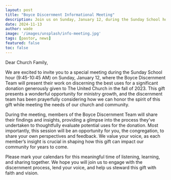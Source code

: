 ```yaml
---
layout: post
title: "Boyce Discernment Informational Meeting"
description: Join us on Sunday, January 12, during the Sunday School hour (9:45–10:45 AM) for a special meeting where the Boyce Discernment Team will present their work on how to best use a significant donation given to The United Church in 2023. This meeting will provide an opportunity for the congregation to hear insights from the discernment team, offer feedback, and help shape how this gift will support the church and community. 
date: 2024-11-13
author: wade
image: '/images/unsplash/info-meeting.jpg'
tags: [pastor, news]
featured: false
toc: false
---
```


Dear Church Family,

We are excited to invite you to a special meeting during the Sunday School hour (9:45-10:45 AM) on Sunday, January 12, where the Boyce Discernment Team will present their work on discerning the best uses for a significant donation generously given to The United Church in the fall of 2023. This gift presents a wonderful opportunity for ministry growth, and the discernment team has been prayerfully considering how we can honor the spirit of this gift while meeting the needs of our church and community.

During the meeting, members of the Boyce Discernment Team will share their findings and insights, providing a glimpse into the process they've undertaken to thoughtfully evaluate potential uses for the donation. Most importantly, this session will be an opportunity for you, the congregation, to share your own perspectives and feedback. We value your voice, as each member’s insight is crucial in shaping how this gift can impact our community for years to come.

Please mark your calendars for this meaningful time of listening, learning, and sharing together. We hope you will join us to engage with the discernment process, lend your voice, and help us steward this gift with faith and vision.
